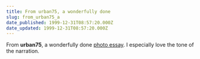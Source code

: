 ```yaml
---
title: From urban75, a wonderfully done
slug: from_urban75_a
date_published: 1999-12-31T08:57:20.000Z
date_updated: 1999-12-31T08:57:20.000Z
---
```


From **urban75**, a wonderfully done [photo essay](http://www.urban75.com/newyork/index.html). I especially love the tone of the narration.
